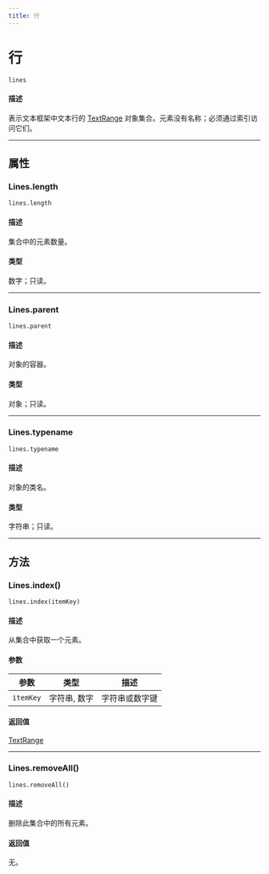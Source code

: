 ```yaml
---
title: 行
---
```

# 行

`lines`

#### 描述

表示文本框架中文本行的 [TextRange](.././TextRange) 对象集合。元素没有名称；必须通过索引访问它们。

---

## 属性

### Lines.length

`lines.length`

#### 描述

集合中的元素数量。

#### 类型

数字；只读。

---

### Lines.parent

`lines.parent`

#### 描述

对象的容器。

#### 类型

对象；只读。

---

### Lines.typename

`lines.typename`

#### 描述

对象的类名。

#### 类型

字符串；只读。

---

## 方法

### Lines.index()

`lines.index(itemKey)`

#### 描述

从集合中获取一个元素。

#### 参数

| 参数       | 类型     | 描述    |
|-------------|----------------|----------------------|
| `itemKey`   | 字符串, 数字 | 字符串或数字键 |

#### 返回值

[TextRange](.././TextRange)

---

### Lines.removeAll()

`lines.removeAll()`

#### 描述

删除此集合中的所有元素。

#### 返回值

无。
